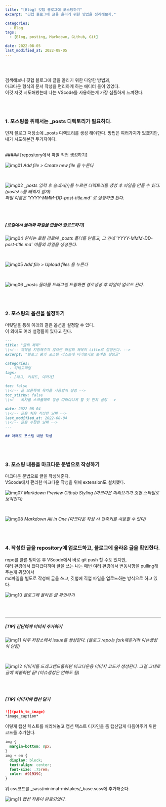 ```yaml
---
title: "[Blog] 깃헙 블로그에 포스팅하기"
excerpt: "깃헙 블로그에 글을 올리기 위한 방법을 정리해보자."

categories:
  - Blog
tags:
  - [Blog, posting, Markdown, Github, Git]

date: 2022-08-05
last_modified_at: 2022-08-05
---
```


<br>
<br>

검색해보니 깃헙 블로그에 글을 올리기 위한 다양한 방법과,<br>
마크다운 형식의 문서 작성을 편리하게 하는 에디터 들이 있었다.<br>
이것 저것 시도해봤는데 나는 VScode를 사용하는게 가장 심플하게 느껴졌다.<br>

<br>
<br>

### 1. 포스팅을 위해서는 \_posts 디렉토리가 필요하다.

먼저 블로그 저장소에 \_posts 디렉토리를 생성 해야한다. 방법은 여러가지가 있겠지만, 내가 시도해본건 두가지이다.<br>

<br>
##### [repository에서 파일 직접 생성하기]

![img01](https://user-images.githubusercontent.com/81657811/182977541-fbddde80-af5b-4229-aea7-dd90ecaae56d.png)
_Add file > Create new file 을 누른다_

<br>

![img02](https://user-images.githubusercontent.com/81657811/182977670-6a1c4302-892c-4d67-b31a-24a86e6ef204.png)
_\_posts 입력 후 슬래시(/)를 누르면 디렉토리를 생성 후 파일을 만들 수 있다. (posts! s를 빼먹지 말자)<br>
파일 이름은 'YYYY-MMM-DD-post-title.md' 로 설정하면 된다._

<br>
<br>

##### [로컬에서 폴더와 파일을 만들어 업로드하기]

![img04](https://user-images.githubusercontent.com/81657811/182977773-3760040d-bac4-43af-8666-c047bd118755.png)
_원하는 로컬 경로에 \_posts 폴더를 만들고, 그 안에 'YYYY-MMM-DD-post-title.md' 이름의 파일을 생성한다._

<br>

![img05](https://user-images.githubusercontent.com/81657811/182977865-b9d7293a-2704-4fd8-a30f-6babe3576c67.png)
_Add file > Upload files 을 누른다_

<br>

![img06](https://user-images.githubusercontent.com/81657811/182977993-9fb4a737-e6e4-48c4-82e7-2f0ef69ec5f1.png)
_\_posts 폴더를 드래그앤 드랍하면 경로생성 후 파일이 업로드 된다._

<br>
<br>

### 2. 포스팅의 옵션을 설정하기

머릿말을 통해 아래와 같은 옵션을 설정할 수 있다.<br>
이 외에도 여러 설정들이 있다고 한다.

```markdown
---
title: "글의 제목"
\\<!-- 제목을 지정해주지 않으면 파일의 제목이 title로 설정된다. -->
excerpt: "블로그 홈의 포스팅 리스트에 미리보기로 보여질 설명글"

categories:
  - 카테고리명
tags:
  - [태그, 키워드, 여러개]

toc: false
\\<!-- 글 오른쪽에 목차를 사용할지 설정 -->
toc_sticky: false
\\<!-- 목차를 스크롤해도 항상 따라다니게 할 것 인지 설정 -->

date: 2022-08-04
\\<!-- 글을 처음 작성한 날짜 -->
last_modified_at: 2022-08-04
\\<!-- 글을 수정한 날짜 -->
---

## 아래로 포스팅 내용 작성
```

<br>
<br>

### 3. 포스팅 내용을 마크다운 문법으로 작성하기

마크다운 문법으로 글을 작성해준다.<br>
VScode에서 편리한 마크다운 작성을 위해 extension도 설치했다.

![img07](https://user-images.githubusercontent.com/81657811/182978108-07cf2b85-9711-4eb2-8893-e5586a97f7eb.png)
_Markdown Preview Github Styling (마크다운 미리보기가 깃헙 스타일로 보여진다)_

<br>

![img08](https://user-images.githubusercontent.com/81657811/182978118-55e7a4bb-1974-4497-8158-218486a109ed.png)
_Markdown All in One (마크다운 작성 시 단축키를 사용할 수 있다)_

<br>
<br>

### 4. 작성한 글을 repository에 업로드하고, 블로그에 올라온 글을 확인한다.

repo를 클론 받아온 후 VScode에서 바로 git push 할 수도 있지만, <br>
여러 환경에서 왔다갔다하며 글을 쓰는 나는 매번 여러 환경에서 변동사항을 pulling해주는게 귀찮아서 <br>
md파일을 별도로 작성해 글을 쓰고, 깃헙에 직업 파일을 업로드하는 방식으로 하고 있다.

![img10](https://user-images.githubusercontent.com/81657811/182978211-07c28f08-ed8f-426e-acde-161e8f4f703a.png)
_블로그에 올라온 글 확인하기_

<br>
<br>

----

##### [TIP] 간단하게 이미지 추가하기

![img11](https://user-images.githubusercontent.com/81657811/182977300-363ad9f4-ca11-45ed-b77e-e9120194fb8d.png)
_아무 저장소에서 issue를 생성한다. (블로그 repo는 fork해온거라 이슈생성이 안됨)_

<br>

![img12](https://user-images.githubusercontent.com/81657811/182977442-7255e330-d563-41bd-81f5-e102c7bcd11c.png)
_이미지를 드래그앤드롭하면 마크다운용 이미지 코드가 생성된다. 그걸 그대로 글에 복붙하면 끝! (이슈생성은 안해도 됨)_

<br>
<br>

##### [TIP] 이미지에 캡션 달기

```markdown
![](path_to_image)
*image_caption*
```
이렇게 캡션 텍스트를 처리해놓고 캡션 텍스트 디자인을 좀 캡션답게 다듬어주기 위한 코드를 추가한다.<br>

```css
img {
  margin-bottom: 8px;
}
img + em {
  display: block;
  text-align: center;
  font-size: .75rem;
  color: #91939C;
}
```
위 css코드를 _sass/minimal-mistakes/_base.scss에 추가해준다.


![img11](https://user-images.githubusercontent.com/81657811/183007203-12d4d571-ce30-4b87-a6b5-8d75d7191fea.png)
*캡션 적용이 완료되었다.*


<br>


